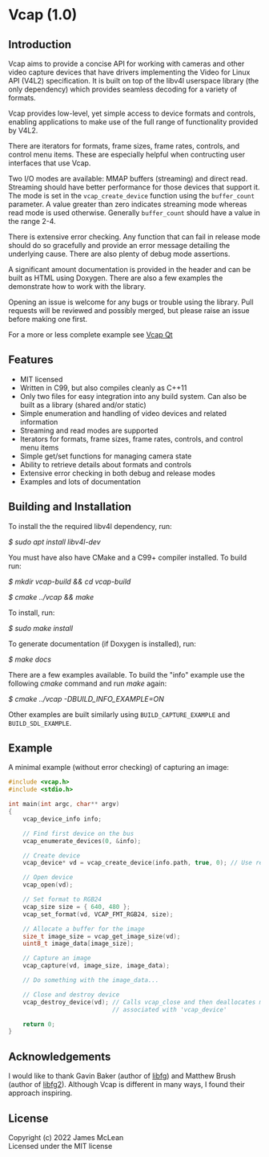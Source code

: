 # Vcap (1.0)

## Introduction

Vcap aims to provide a concise API for working with cameras and other video capture devices that have drivers implementing the Video for Linux API (V4L2) specification. It is built on top of the libv4l userspace library (the only dependency) which provides seamless decoding for a variety of formats.

Vcap provides low-level, yet simple access to device formats and controls, enabling applications to make use of the full range of functionality provided by V4L2.

There are iterators for formats, frame sizes, frame rates, controls, and control menu items. These are especially helpful when contructing user interfaces that use Vcap.

Two I/O modes are available: MMAP buffers (streaming) and direct read. Streaming should have better performance for those devices that support it. The mode is set in the `vcap_create_device` function using the `buffer_count` parameter. A value greater than zero indicates streaming mode whereas read mode is used otherwise. Generally `buffer_count` should have a value in the range 2-4.

There is extensive error checking. Any function that can fail in release mode should do so gracefully and provide an error message detailing the underlying cause. There are also plenty of debug mode assertions.

A significant amount documentation is provided in the header and can be built as HTML using Doxygen. There are also a few examples the demonstrate how to work with the library. 

Opening an issue is welcome for any bugs or trouble using the library. Pull requests will be reviewed and possibly merged, but please raise an issue before making one first.

For a more or less complete example see [Vcap Qt](https://github.com/empyreanx/vcap-qt)

## Features

* MIT licensed
* Written in C99, but also compiles cleanly as C++11
* Only two files for easy integration into any build system. Can also be built as a library (shared and/or static)
* Simple enumeration and handling of video devices and related information
* Streaming and read modes are supported
* Iterators for formats, frame sizes, frame rates, controls, and control menu items
* Simple get/set functions for managing camera state
* Ability to retrieve details about formats and controls
* Extensive error checking in both debug and release modes
* Examples and lots of documentation

## Building and Installation

To install the the required libv4l dependency, run:

*$ sudo apt install libv4l-dev*

You must have also have CMake and a C99+ compiler installed. To build run:

*$ mkdir vcap-build && cd vcap-build*

*$ cmake ../vcap && make*

To install, run:

*$ sudo make install*

To generate documentation (if Doxygen is installed), run:

*$ make docs*

There are a few examples available. To build the "info" example use the following *cmake* command and run *make* again:

*$ cmake ../vcap -DBUILD\_INFO\_EXAMPLE=ON*

Other examples are built similarly using `BUILD_CAPTURE_EXAMPLE` and `BUILD_SDL_EXAMPLE`.

## Example

A minimal example (without error checking) of capturing an image:

```c
#include <vcap.h>
#include <stdio.h>

int main(int argc, char** argv)
{
    vcap_device_info info;

    // Find first device on the bus
    vcap_enumerate_devices(0, &info);

    // Create device
    vcap_device* vd = vcap_create_device(info.path, true, 0); // Use read mode

    // Open device
    vcap_open(vd);

    // Set format to RGB24
    vcap_size size = { 640, 480 };
    vcap_set_format(vd, VCAP_FMT_RGB24, size);

    // Allocate a buffer for the image
    size_t image_size = vcap_get_image_size(vd);
    uint8_t image_data[image_size];

    // Capture an image
    vcap_capture(vd, image_size, image_data);

    // Do something with the image_data...

    // Close and destroy device 
    vcap_destroy_device(vd); // Calls vcap_close and then deallocates memory 
                             // associated with 'vcap_device'

    return 0;
}
```

## Acknowledgements
I would like to thank Gavin Baker (author of [libfg](http://antonym.org/libfg/)) and Matthew Brush (author of [libfg2](https://github.com/codebrainz/libfg2)). Although Vcap is different in many ways, I found their approach inspiring.

## License
Copyright (c) 2022 James McLean <br/>
Licensed under the MIT license
